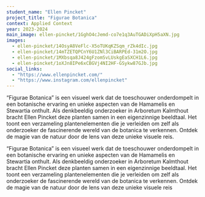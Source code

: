 ```yaml
---
student_name: "Ellen Pincket"
project_title: "Figurae Botanica"
context: Applied Context
year: 2023-2024
main_image: ellen-pincket/1GghO4cJemd-co7e1q3AuTGADiXpH5aXN.jpg
images:
  - ellen-pincket/14OsyA8VeFlc-X5oTUKqKZSqm_rZk4dIc.jpg
  - ellen-pincket/14mTZETQPCnY6U1ZNl3CiBARPEd-31m2O.jpg
  - ellen-pincket/1MXbsqa8J424gFzomSvLUskgEaSXCH1L6.jpg
  - ellen-pincket/1oXJn8IPe6xCBGVj4NI2HF-GSykw87GJb.jpg
social_links:
  - "https://www.ellenpincket.com/"
  - "https://www.instagram.com/ellenpincket"
---
```

“Figurae Botanica” is een visueel werk dat de toeschouwer onderdompelt in een botanische ervaring en unieke aspecten van de Hamamelis en Stewartia onthult. Als denkbeeldig onderzoeker in Arboretum Kalmthout bracht Ellen Pincket deze planten samen in een eigenzinnige beeldtaal. Het toont een verzameling plantenelementen die je verleiden om zelf als onderzoeker de fascinerende wereld van de botanica te verkennen. Ontdek de magie van de natuur door de lens van deze unieke visuele reis. 

“Figurae Botanica” is een visueel werk dat de toeschouwer onderdompelt in een botanische ervaring en unieke aspecten van de Hamamelis en Stewartia onthult. Als denkbeeldig onderzoeker in Arboretum Kalmthout bracht Ellen Pincket deze planten samen in een eigenzinnige beeldtaal. Het toont een verzameling plantenelementen die je verleiden om zelf als onderzoeker de fascinerende wereld van de botanica te verkennen. Ontdek de magie van de natuur door de lens van deze unieke visuele reis
